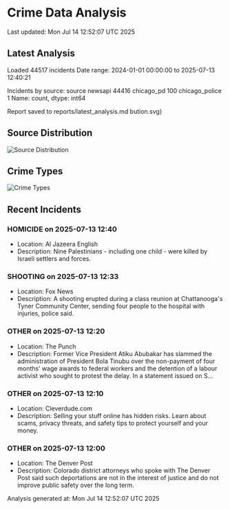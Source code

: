 # Crime Data Analysis
Last updated: Mon Jul 14 12:52:07 UTC 2025

## Latest Analysis

Loaded 44517 incidents
Date range: 2024-01-01 00:00:00 to 2025-07-13 12:40:21

Incidents by source:
source
newsapi           44416
chicago_pd          100
chicago_police        1
Name: count, dtype: int64

Report saved to reports/latest_analysis.md
bution.svg)

## Source Distribution
![Source Distribution](images/source_distribution.svg)

## Crime Types
![Crime Types](images/crime_types.svg)

## Recent Incidents

### HOMICIDE on 2025-07-13 12:40
- Location: Al Jazeera English
- Description: Nine Palestinians - including one child - were killed by Israeli settlers and forces.


### SHOOTING on 2025-07-13 12:33
- Location: Fox News
- Description: A shooting erupted during a class reunion at Chattanooga's Tyner Community Center, sending four people to the hospital with injuries, police said.


### OTHER on 2025-07-13 12:20
- Location: The Punch
- Description: Former Vice President Atiku Abubakar has slammed the administration of President Bola Tinubu over the non-payment of four months’ wage awards to federal workers and the detention of a labour activist who sought to protest the delay. In a statement issued on S…


### OTHER on 2025-07-13 12:10
- Location: Cleverdude.com
- Description: Selling your stuff online has hidden risks. Learn about scams, privacy threats, and safety tips to protect yourself and your money.


### OTHER on 2025-07-13 12:00
- Location: The Denver Post
- Description: Colorado district attorneys who spoke with The Denver Post said such deportations are not in the interest of justice and do not improve public safety over the long term.

Analysis generated at: Mon Jul 14 12:52:07 UTC 2025
